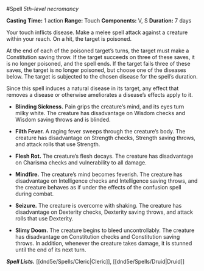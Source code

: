 #Spell
*5th-level necromancy*

**Casting Time:** 1 action
**Range:** Touch
**Components:** V, S
**Duration:** 7 days

Your touch inflicts disease. Make a melee spell attack against a creature within your reach. On a hit, the target is poisoned.

At the end of each of the poisoned target’s turns, the target must make a Constitution saving throw. If the target succeeds on three of these saves, it is no longer poisoned, and the spell ends. If the target fails three of these saves, the target is no longer poisoned, but choose one of the diseases below. The target is subjected to the chosen disease for the spell’s duration.

Since this spell induces a natural disease in its target, any effect that removes a disease or otherwise ameliorates a disease’s effects apply to it.

- **Blinding Sickness.** Pain grips the creature’s mind, and its eyes turn milky white. The creature has disadvantage on Wisdom checks and Wisdom saving throws and is blinded.

- **Filth Fever.** A raging fever sweeps through the creature’s body. The creature has disadvantage on Strength checks, Strength saving throws, and attack rolls that use Strength.

- **Flesh Rot.** The creature’s flesh decays. The creature has disadvantage on Charisma checks and vulnerability to all damage.

- **Mindfire.** The creature’s mind becomes feverish. The creature has disadvantage on Intelligence checks and Intelligence saving throws, and the creature behaves as if under the effects of the confusion spell during combat.

- **Seizure.** The creature is overcome with shaking. The creature has disadvantage on Dexterity checks, Dexterity saving throws, and attack rolls that use Dexterity.

- **Slimy Doom.** The creature begins to bleed uncontrollably. The creature has disadvantage on Constitution checks and Constitution saving throws. In addition, whenever the creature takes damage, it is stunned until the end of its next turn.

***Spell Lists.*** [[dnd5e/Spells/Cleric\|Cleric]], [[dnd5e/Spells/Druid\|Druid]]